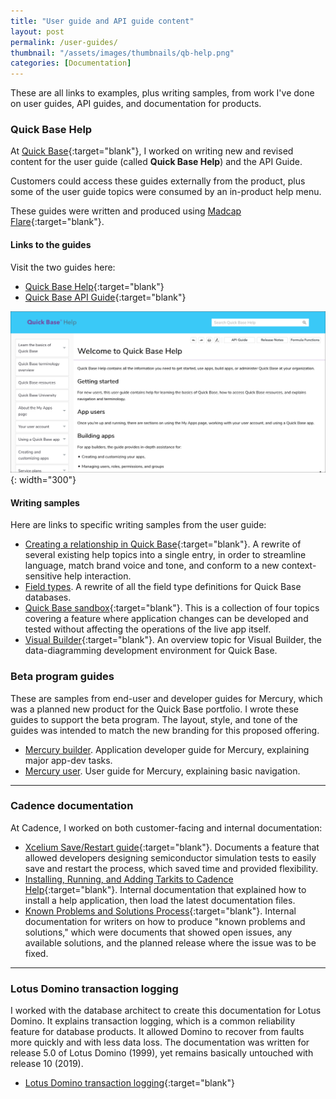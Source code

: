 ```yaml
---
title: "User guide and API guide content"
layout: post
permalink: /user-guides/
thumbnail: "/assets/images/thumbnails/qb-help.png"
categories: [Documentation]
---
```

These are all links to examples, plus writing samples, from work I've done on user guides, API guides, and documentation for products.


### Quick Base Help
At [Quick Base](https://www.quickbase.com){:target="blank"}, I worked on writing new and revised content for the user guide (called **Quick Base Help**) and the API Guide.

Customers could access these guides externally from the product, plus some of the user guide topics were consumed by an in-product help menu.

These guides were written and produced using [Madcap Flare](https://www.madcapsoftware.com/products/flare/){:target="blank"}.

#### Links to the guides
Visit the two guides here:
- [Quick Base Help](https://help.quickbase.com){:target="blank"}
- [Quick Base API Guide](https://help.quickbase.com/api-guide/){:target="blank"}

![](/assets/images/qb-help.png){: width="300"}

#### Writing samples
Here are links to specific writing samples from the user guide:
- [Creating a relationship in Quick Base](/assets/pdf/creating-relationship.pdf){:target="blank"}. A rewrite of several existing help topics into a single entry, in order to streamline language, match brand voice and tone, and conform to a new context-sensitive help interaction.
- [Field types](/assets/pdf/field-types.pdf). A rewrite of all the field type definitions for Quick Base databases.
- [Quick Base sandbox](/assets/pdf/sandbox.pdf){:target="blank"}. This is a collection of four topics covering a feature where application changes can be developed and tested without affecting the operations of the live app itself.
- [Visual Builder](/assets/pdf/visual-builder.pdf){:target="blank"}. An overview topic for Visual Builder, the data-diagramming development environment for Quick Base.

### Beta program guides
These are samples from end-user and developer guides for Mercury, which was a planned new product for the Quick Base portfolio. I wrote these guides to support the beta program. The layout, style, and tone of the guides was intended to match the new branding for this proposed offering.
- [Mercury builder](/assets/pdf/mercury-builder.pdf). Application developer guide for Mercury, explaining major app-dev tasks.
- [Mercury user](/assets/pdf/mercury-user.pdf). User guide for Mercury, explaining basic navigation.

---

### Cadence documentation
At Cadence, I worked on both customer-facing and internal documentation:
- [Xcelium Save/Restart guide](/assets/pdf/saverestart.pdf){:target="blank"}. Documents a feature that allowed developers designing semiconductor simulation tests to easily save and restart the process, which saved time and provided flexibility.
- [Installing, Running, and Adding Tarkits to Cadence Help](/assets/pdf/adding-tarkits-help.pdf){:target="blank"}. Internal documentation that explained how to install a help application, then load the latest documentation files.
- [Known Problems and Solutions Process](/assets/pdf/known-problems-solutions-process.pdf){:target="blank"}. Internal documentation for writers on how to produce "known problems and solutions," which were documents that showed open issues, any available solutions, and the planned release where the issue was to be fixed.

---

### Lotus Domino transaction logging
I worked with the database architect to create this documentation for Lotus Domino. It explains transaction logging, which is a common reliability feature for database products. It allowed Domino to recover from faults more quickly and with less data loss. The documentation was written for release 5.0 of Lotus Domino (1999), yet remains basically untouched with release 10 (2019).
- [Lotus Domino transaction logging](/assets/pdf/domino-transaction-logging.pdf){:target="blank"}
